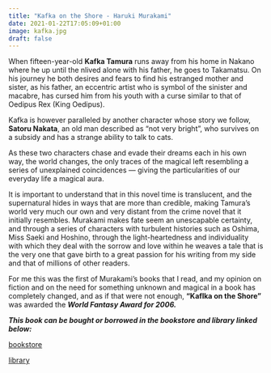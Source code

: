 ```yaml
---
title: "Kafka on the Shore - Haruki Murakami"
date: 2021-01-22T17:05:09+01:00
image: kafka.jpg
draft: false
---
```



When fifteen-year-old **Kafka Tamura** runs away from his home in Nakano where he up until the nlived alone with his father, he goes to Takamatsu. On his journey he both desires and fears to find his estranged mother and sister, as his father, an eccentric artist who is symbol of the sinister and macabre, has cursed him from his youth with a curse similar to that of Oedipus Rex (King Oedipus). 


Kafka is however paralleled by another character whose story we follow, **Satoru Nakata**, an old man described as “not very bright”, who survives on a subsidy and has a strange ability to talk to cats.


As these two characters chase and evade their dreams each in his own way, the world changes, the only traces of the magical left resembling a series of unexplained coincidences — giving the particularities of our everyday life a magical aura. 


It is important to understand that in this novel time is translucent, and the supernatural hides in ways that are more than credible, making Tamura’s world very much our own and very distant from the crime novel that it initially resembles. Murakami makes fate seem an unescapable certainty, and through a series of characters with turbulent histories such as Oshima, Miss Saeki and Hoshino, through the light-heartedness and individuality with which they deal with the sorrow and love within he weaves a tale that is the very one that gave birth to a great passion for his writing from my side and that of millions of other readers. 


For me this was the first of Murakami’s books that I read, and my opinion on fiction and on the need for something unknown and magical in a book has completely changed, and as if that were not enough, **“Kaflka on the Shore”** was awarded the ***World Fantasy Award for 2006.***


***This book can be bought or borrowed in the bookstore and library linked below:***


[bookstore](https://books.ba/knjizara/beletristika/kafka-on-the-shore-detail) 


[library](https://plus.bh.cobiss.net/opac7/bib/bgsa/3470886)
